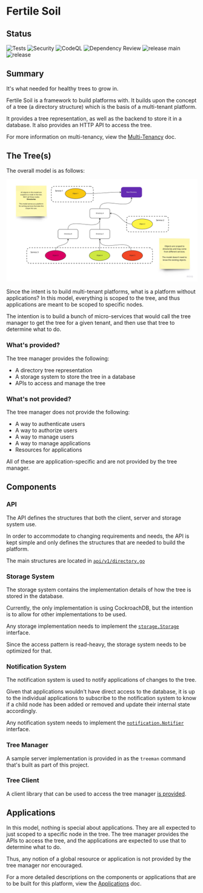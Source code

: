 Fertile Soil
===========
Status
------
![Tests](https://github.com/infratographer/fertilesoil/actions/workflows/test.yml/badge.svg)
![Security](https://github.com/infratographer/fertilesoil/actions/workflows/security.yml/badge.svg)
![CodeQL](https://github.com/infratographer/fertilesoil/actions/workflows/codeql-analysis.yml/badge.svg)
![Dependency Review](https://github.com/infratographer/fertilesoil/actions/workflows/dependency-review.yml/badge.svg)
![release main](https://github.com/infratographer/fertilesoil/actions/workflows/release-latest.yml/badge.svg)
![release](https://github.com/infratographer/fertilesoil/actions/workflows/release.yml/badge.svg)

Summary
-------

It's what needed for healthy trees to grow in.

Fertile Soil is a framework to build platforms with. It builds upon the concept
of a tree (a directory structure) which is the basis of a multi-tenant platform.

It provides a tree representation, as well as the backend to store it in a
database. It also provides an HTTP API to access the tree.

For more information on multi-tenancy, view the [Multi-Tenancy](docs/multitenancy.md) doc.

The Tree(s)
-----------

The overall model is as follows:

![Tree structure overview](/docs/images/trees.jpg)

Since the intent is to build multi-tenant platforms, what is a platform without
applications? In this model, everything is scoped to the tree, and thus
applications are meant to be scoped to specific nodes.

The intention is to build a bunch of micro-services that would call the tree manager
to get the tree for a given tenant, and then use that tree to determine what
to do.

### What's provided?

The tree manager provides the following:
- A directory tree representation
- A storage system to store the tree in a database
- APIs to access and manage the tree

### What's not provided?

The tree manager does not provide the following:

- A way to authenticate users
- A way to authorize users
- A way to manage users
- A way to manage applications
- Resources for applications

All of these are application-specific and are not provided by the tree manager.

Components
----------

### API

The API defines the structures that both the client, server and storage system use.

In order to accommodate to changing requirements and needs, the API is kept simple
and only defines the structures that are needed to build the platform.

The main structures are located in [`api/v1/directory.go`](api/v1/directory.go)

### Storage System

The storage system contains the implementation details of how the tree is stored
in the database.

Currently, the only implementation is using CockroachDB, but the intention is to
allow for other implementations to be used.

Any storage implementation needs to implement the [`storage.Storage`](storage/interface.go) interface.

Since the access pattern is read-heavy, the storage system needs to be optimized for that.

### Notification System

The notification system is used to notify applications of changes to the tree.

Given that applications wouldn't have direct access to the database, it is up
to the individual applications to subscribe to the notification system to know
if a child node has been added or removed and update their internal state
accordingly.

Any notification system needs to implement the [`notification.Notifier`](notification/interface.go)
interface.

### Tree Manager

A sample server implementation is provided in as the `treeman` command that's built
as part of this project.

### Tree Client

A client library that can be used to access the tree manager [is provided](client/v1).

Applications
------------

In this model, nothing is special about applications. They are all expected to just 
scoped to a specific node in the tree. The tree manager provides the APIs to access
the tree, and the applications are expected to use that to determine what to do.

Thus, any notion of a global resource or application is not provided by the tree manager nor encouraged.

For a more detailed descriptions on the components or applications that
are to be built for this platform, view the [Applications](docs/apps.md) doc.
